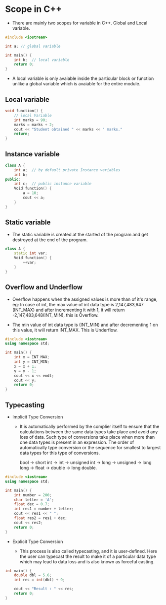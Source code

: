 # Scope in C++

- There are mainly two scopes for variable in C++. Global and Local variable.

```cpp
#include <iostream>

int a; // global variable

int main() {
    int b;  // local variable
    return 0;
}

```

- A local variable is only avaiable inside the particular block or function unlike a global variable which is avaiable for the       entire module.


## Local variable

```cpp
void function() {
    // local Variable
    int marks = 90;
    marks = marks + 2;
    cout << "Student obtained " << marks << " marks."
    return;
}

```

## Instance variable

```cpp
class A {
    int a;  // by default private Instance variables
    int b;
public:
    int c;  // public instance variable
    Void function() {
        a = 10;
        cout << a;
    }
}

```

## Static variable

- The static variable is created at the started of the program and get destroyed at the end of the program.

```cpp
class A {
    static int var;
    Void function() {
        ++var;
    }
}

```

## Overflow and Underflow

- Overflow happens when the assigned values is more than of it's range, eg: In case of int, the max value of int data type is 
  2,147,483,647 (INT_MAX) and after incrementing it with 1, it will return -2,147,483,648(INT_MIN), this is Overflow.

- The min value of int data type is (INT_MIN) and after decrementing 1 on this value, it will return INT_MAX. This is Underflow.

```cpp
#include <iostream>
using namespace std;

int main() {
    int x = INT_MAX;
    int y = INT_MIN;
    x = x + 1;
    y = y - 1;
    cout << x << endl;
    cout << y;
    return 0;
}

```

## Typecasting

- Implicit Type Conversion

  - It is automatically performed by the complier itself to ensure that the calculations between the same data types take place
    and avoid any loss of data. Such type of conversions take place when more than one data types is present in an expression.
    The order of automatically type conversion or the sequence for smallest to largest data types for this type of conversions.

    bool -> short int -> int -> unsigned int -> long -> unsigned -> long long -> float -> double -> long double.

```cpp
#include <iostream>
using namespace std;

int main() {
    int number = 200;
    char letter = 'A';
    float dec = 0.7;
    int res1 = number + letter;
    cout << res1 << " ";
    float res2 = res1 + dec;
    cout << res2;
    return 0;
}

```

- Explicit Type Conversion

  - This process is also called typecasting, and it is user-defined. Here the user can typecast the result to make it of a particular data type which may lead to data loss and  is also known as forceful casting.

```cpp
int main() {
    double dbl = 5.6;
    int res = int(dbl) + 9;

    cout << "Result : " << res;
    return 0;
}

```

